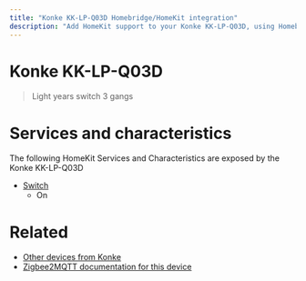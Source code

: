 ```yaml
---
title: "Konke KK-LP-Q03D Homebridge/HomeKit integration"
description: "Add HomeKit support to your Konke KK-LP-Q03D, using Homebridge, Zigbee2MQTT and homebridge-z2m."
---
```

<!---
This file has been GENERATED using src/docgen/docgen.ts
DO NOT EDIT THIS FILE MANUALLY!
-->
# Konke KK-LP-Q03D
> Light years switch 3 gangs


# Services and characteristics
The following HomeKit Services and Characteristics are exposed by
the Konke KK-LP-Q03D

* [Switch](../../switch.md)
  * On


# Related
* [Other devices from Konke](../index.md#konke)
* [Zigbee2MQTT documentation for this device](https://www.zigbee2mqtt.io/devices/KK-LP-Q03D.html)